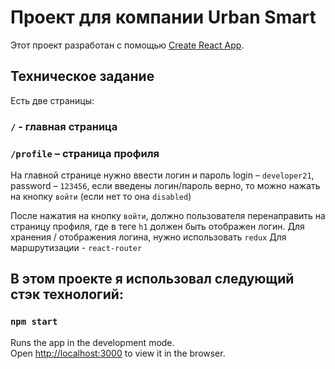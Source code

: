 # Проект для компании Urban Smart

Этот проект разработан с помощью [Create React App](https://github.com/facebook/create-react-app).

## Техническое задание

Есть две страницы:
### `/` - главная страница
### `/profile` – страница профиля

На главной странице нужно ввести логин и пароль
login – `developer21`, password – `123456`,
если введены логин/пароль верно, то можно нажать на кнопку `войти` (если нет то она `disabled`)

После нажатия на кнопку `войти`, должно пользователя перенаправить на страницу профиля,
где в теге `h1` должен быть отображен логин.
Для хранения / отображения логина, нужно использовать `redux`
Для маршрутизации - `react-router`

## В этом проекте я использовал следующий стэк технологий:



### `npm start`

Runs the app in the development mode.\
Open [http://localhost:3000](http://localhost:3000) to view it in the browser.

